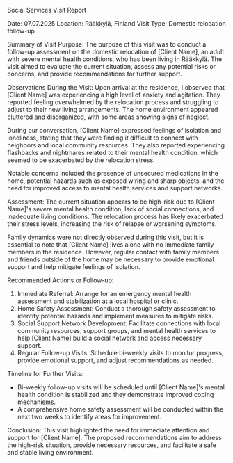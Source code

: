 Social Services Visit Report

Date: 07.07.2025
Location: Rääkkylä, Finland
Visit Type: Domestic relocation follow-up

Summary of Visit Purpose:
The purpose of this visit was to conduct a follow-up assessment on the domestic relocation of [Client Name], an adult with severe mental health conditions, who has been living in Rääkkylä. The visit aimed to evaluate the current situation, assess any potential risks or concerns, and provide recommendations for further support.

Observations During the Visit:
Upon arrival at the residence, I observed that [Client Name] was experiencing a high level of anxiety and agitation. They reported feeling overwhelmed by the relocation process and struggling to adjust to their new living arrangements. The home environment appeared cluttered and disorganized, with some areas showing signs of neglect.

During our conversation, [Client Name] expressed feelings of isolation and loneliness, stating that they were finding it difficult to connect with neighbors and local community resources. They also reported experiencing flashbacks and nightmares related to their mental health condition, which seemed to be exacerbated by the relocation stress.

Notable concerns included the presence of unsecured medications in the home, potential hazards such as exposed wiring and sharp objects, and the need for improved access to mental health services and support networks.

Assessment:
The current situation appears to be high-risk due to [Client Name]'s severe mental health condition, lack of social connections, and inadequate living conditions. The relocation process has likely exacerbated their stress levels, increasing the risk of relapse or worsening symptoms.

Family dynamics were not directly observed during this visit, but it is essential to note that [Client Name] lives alone with no immediate family members in the residence. However, regular contact with family members and friends outside of the home may be necessary to provide emotional support and help mitigate feelings of isolation.

Recommended Actions or Follow-up:
1. Immediate Referral: Arrange for an emergency mental health assessment and stabilization at a local hospital or clinic.
2. Home Safety Assessment: Conduct a thorough safety assessment to identify potential hazards and implement measures to mitigate risks.
3. Social Support Network Development: Facilitate connections with local community resources, support groups, and mental health services to help [Client Name] build a social network and access necessary support.
4. Regular Follow-up Visits: Schedule bi-weekly visits to monitor progress, provide emotional support, and adjust recommendations as needed.

Timeline for Further Visits:
- Bi-weekly follow-up visits will be scheduled until [Client Name]'s mental health condition is stabilized and they demonstrate improved coping mechanisms.
- A comprehensive home safety assessment will be conducted within the next two weeks to identify areas for improvement.

Conclusion:
This visit highlighted the need for immediate attention and support for [Client Name]. The proposed recommendations aim to address the high-risk situation, provide necessary resources, and facilitate a safe and stable living environment.